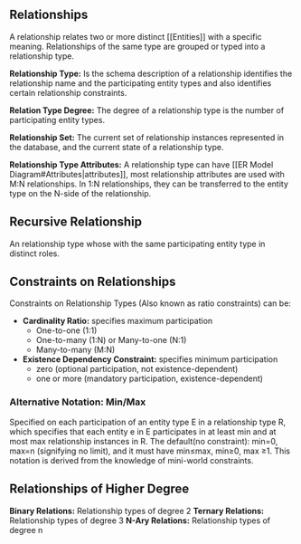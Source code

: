 ## Relationships
A relationship relates two or more distinct [[Entities]] with a specific meaning. Relationships of the same type are grouped or typed into a relationship type.

**Relationship Type:** Is the schema description of a relationship identifies the relationship name and the participating entity types and also identifies certain relationship constraints.

**Relation Type Degree:** The degree of a relationship type is the number of participating entity types.

**Relationship Set:** The current set of relationship instances represented in the database, and the current state of a relationship type.

**Relationship Type Attributes:** A relationship type can have [[ER Model Diagram#Attributes|attributes]], most relationship attributes are used with M:N relationships. In 1:N relationships, they can be transferred to the entity type on the N-side of the relationship.

## Recursive Relationship
An relationship type whose with the same participating entity type in distinct roles.

## Constraints on Relationships
Constraints on Relationship Types (Also known as ratio constraints) can be:
* **Cardinality Ratio:** specifies maximum participation
	* One-to-one (1:1)
	* One-to-many (1:N) or Many-to-one (N:1)
	* Many-to-many (M:N)
* **Existence Dependency Constraint:** specifies minimum participation
	* zero (optional participation, not existence-dependent)
	* one or more (mandatory participation, existence-dependent)
### Alternative Notation: Min/Max
Specified on each participation of an entity type E in a relationship type R,  which specifies that each entity e in E participates in at least min and at most max relationship instances in R. The default(no constraint): min=0,  max=n (signifying no limit), and it must have min≤max, min≥0, max ≥1.  This notation is derived from the knowledge of mini-world constraints.

## Relationships of Higher Degree
**Binary Relations:** Relationship types of degree 2
**Ternary Relations:** Relationship types of degree 3
**N-Ary Relations:** Relationship types of degree n